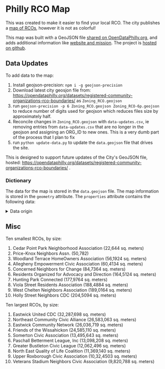 # Philly RCO Map
This was created to make it easier to find your local RCO. The city publishes a <a href="https://openmaps.phila.gov/">map of RCOs</a>, however it is not as colorful! 

This map was built with a GeoJSON file <a href="https://opendataphilly.org/datasets/registered-community-organizations-rco-boundaries/">shared on OpenDataPhilly.org</a>, and adds additional information like <a href="https://github.com/acouch/philly-rco-map/blob/main/data-updates.csv">website and mission</a>. The project is <a href="https://github.com/acouch/philly-rco-map">hosted on github</a>.

## Data Updates

To add data to the map:

1. Install geojson-precision: `npm i -g geojson-precision`
2. Download latest city geosjon file from: https://opendataphilly.org/datasets/registered-community-organizations-rco-boundaries/ as `Zoning_RCO.geojson`
3. run `geojson-precision -p 6 Zoning_RCO.geojson Zoning_RCO-6p.geojson` to reduce number of digits used for geojson which reduces files size by approximately half.
4. Reconcile changes in `Zoning_RCO.geojson` with `data-updates.csv`, ie removing entries from `data-updates.csv` that are no longer in the geojson and assigning an ORG_ID to new ones. This is a very dumb part of the process that I plan to fix
5. run `python update-data.py` to update the `data.geojson` file that drives the site.

This is designed to support future updates of the City's GeoJSON file, hosted: https://opendataphilly.org/datasets/registered-community-organizations-rco-boundaries/ .

### Dictionary

The data for the map is stored in the `data.geojson` file. The map information is stored in the `geometry` attribute. The `properties` attribute contains the following data:

<details>
  <summary>Data origin</summary>

| Item | Origin |
|----|----|
|OBJECTID| [opendataphilly.org](https://opendata.arcgis.com/datasets/efbff0359c3e43f190e8c35ce9fa71d6_0.geojson) |
|ORGANIZATION_NAME| [opendataphilly.org](https://opendata.arcgis.com/datasets/efbff0359c3e43f190e8c35ce9fa71d6_0.geojson) |
|ORGANIZATION_ADDRESS| [opendataphilly.org](https://opendata.arcgis.com/datasets/efbff0359c3e43f190e8c35ce9fa71d6_0.geojson) |
|MEETING_LOCATION_ADDRESS| [opendataphilly.org](https://opendata.arcgis.com/datasets/efbff0359c3e43f190e8c35ce9fa71d6_0.geojson) |
|PREFFERED_CONTACT_METHOD|[opendataphilly.org](https://opendata.arcgis.com/datasets/efbff0359c3e43f190e8c35ce9fa71d6_0.geojson) |
|PRIMARY_NAME| [opendataphilly.org](https://opendata.arcgis.com/datasets/efbff0359c3e43f190e8c35ce9fa71d6_0.geojson) |
|PRIMARY_ADDRESS| [opendataphilly.org](https://opendata.arcgis.com/datasets/efbff0359c3e43f190e8c35ce9fa71d6_0.geojson) |
|PRIMARY_EMAIL| [opendataphilly.org](https://opendata.arcgis.com/datasets/efbff0359c3e43f190e8c35ce9fa71d6_0.geojson) |
|PRIMARY_PHONE| [opendataphilly.org](https://opendata.arcgis.com/datasets/efbff0359c3e43f190e8c35ce9fa71d6_0.geojson) |
|P_PHONE_EXT| [opendataphilly.org](https://opendata.arcgis.com/datasets/efbff0359c3e43f190e8c35ce9fa71d6_0.geojson) |
|ALTERNATE_NAME| [opendataphilly.org](https://opendata.arcgis.com/datasets/efbff0359c3e43f190e8c35ce9fa71d6_0.geojson) |
|ALTERNATE_ADDRESS| [opendataphilly.org](https://opendata.arcgis.com/datasets/efbff0359c3e43f190e8c35ce9fa71d6_0.geojson) |
|ALTERNATE_EMAIL| [opendataphilly.org](https://opendata.arcgis.com/datasets/efbff0359c3e43f190e8c35ce9fa71d6_0.geojson) |
|ALTERNATE_PHONE| [opendataphilly.org](https://opendata.arcgis.com/datasets/efbff0359c3e43f190e8c35ce9fa71d6_0.geojson) |
|A_PHONE_EXT| [opendataphilly.org](https://opendata.arcgis.com/datasets/efbff0359c3e43f190e8c35ce9fa71d6_0.geojson) |
|EXPIRATIONYEAR| [opendataphilly.org](https://opendata.arcgis.com/datasets/efbff0359c3e43f190e8c35ce9fa71d6_0.geojson) |
|EFFECTIVE_DATE| [opendataphilly.org](https://opendata.arcgis.com/datasets/efbff0359c3e43f190e8c35ce9fa71d6_0.geojson) |
|LNI_ID| [opendataphilly.org](https://opendata.arcgis.com/datasets/efbff0359c3e43f190e8c35ce9fa71d6_0.geojson) |
|ORG_TYPE_LABEL | `data-updates.csv` |
|ORG_WEBSITE| `data-updates.csv` |
|ORG_MISSION| `data-updates.csv` |
|ORG_LOGO| `data-updates.csv` |
</details>

## Misc

Ten smallest RCOs, by size:

1. Cedar Point Park Neighborhood Association (22,644 sq. meters)
1. Price-Knox Neighbors Assn. (50,782)
1. Woodland Terrace HomeOwners Association (56,1924 sq. meters)
1. Allegheny Empowerment Civic Association (60,4134 sq. meters)
1. Concerned Neighbors for Change (84,7364 sq. meters)
1. Residents Organized for Advocacy and Direction (164,5124 sq. meters)
1. Hunting Park Connected (177,9764 sq. meters)
1. Viola Street Residents Association (188,4884 sq. meters)
1. West Chelten Neighbors Association (189,0164 sq. meters)
1. Holly Street Neighbors CDC (204,5094 sq. meters)

Ten largest RCOs, by size:

1. Eastwick United CDC	(32,287,698 sq. meters)
1. Northeast Community Civic Alliance	(26,583,063 sq. meters)
1. Eastwick Community Network	(26,036,719 sq. meters)
1. Friends of the Wissahickon	(24,585,110 sq. meters)
1. Somerton Civic Association	(13,495,643 sq. meters)
1. Paschall Betterment League, Inc	(13,098,208 sq. meters)
1. Greater Bustleton Civic League	(12,062,496 sq. meters)
1. North East Quality of Life Coalition	(11,369,140 sq. meters)
1. Upper Roxborough Civic Association	(10,32,4503 sq. meters) 
1. Veterans Stadium Neighbors Civic Association	(9,820,788 sq. meters)
